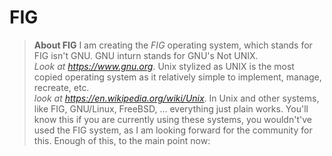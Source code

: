 # FIG
>**About FIG**
>I am creating the *FIG* operating system, which stands for FIG isn't GNU. GNU inturn stands for GNU's Not UNIX.  
>*Look at https://www.gnu.org*.
>Unix stylized as UNIX is the most copied operating system as it relatively simple to implement, manage, recreate, etc.  
>*look at https://en.wikipedia.org/wiki/Unix*.
>In Unix and other systems, like FIG, GNU/Linux, FreeBSD, ... everything just plain works.
>You'll know this if you are currently using these systems, you wouldn't've used the FIG system, as I am looking forward for the community for this.
>Enough of this, to the main point now:
